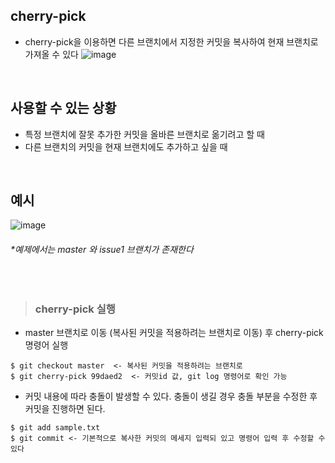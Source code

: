 ## cherry-pick
- cherry-pick을 이용하면 다른 브랜치에서 지정한 커밋을 복사하여 현재 브랜치로 가져올 수 있다
![image](https://user-images.githubusercontent.com/57171304/185094980-43d222d7-9df7-40cd-8d53-fd0720338e84.png)
<br>

## 사용할 수 있는 상황
- 특정 브랜치에 잘못 추가한 커밋을 올바른 브랜치로 옮기려고 할 때
- 다른 브랜치의 커밋을 현재 브랜치에도 추가하고 싶을 때
<br>

## 예시
![image](https://user-images.githubusercontent.com/57171304/185097410-0cb7ecc5-b467-4489-8897-a8a477ccee3e.png)
###### *예제에서는 master 와 issue1 브랜치가 존재한다
<br>

>### cherry-pick 실행
- master 브랜치로 이동 (복사된 커밋을 적용하려는 브랜치로 이동) 후 cherry-pick 명령어 실행
```
$ git checkout master  <- 복사된 커밋을 적용하려는 브랜치로 
$ git cherry-pick 99daed2  <- 커밋id 값, git log 명령어로 확인 가능
```

- 커밋 내용에 따라 충돌이 발생할 수 있다. 충돌이 생길 경우 충돌 부분을 수정한 후 커밋을 진행하면 된다.
```
$ git add sample.txt
$ git commit <- 기본적으로 복사한 커밋의 메세지 입력되 있고 명령어 입력 후 수정할 수 있다
```
